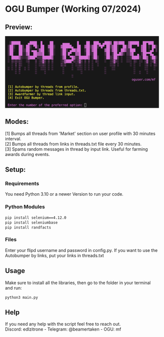 # OGU Bumper (Working  07/2024)

## Preview:

![alt text](images/preview.png)

## Modes:
[1] Bumps all threads from 'Market' section on user profile with 30 minutes interval.  
[2] Bumps all threads from links in threads.txt file every 30 minutes.  
[3] Spams random messages in thread by input link. Useful for farming awards during events.  

## Setup:

### Requirements
You need Python 3.10 or a newer Version to run your code.  

### Python Modules
```
pip install selenium==4.12.0
pip install seleniumbase
pip install randfacts
```

### Files
Enter your flipd username and password in config.py.
If you want to use the Autobumper by links, put your links in threads.txt

## Usage

Make sure to install all the libraries, then go to the folder in your terminal and run:
```
python3 main.py
```

## Help

If you need any help with the script feel free to reach out.  
Discord: edlzitrone    -    Telegram: @beamertaken - OGU: mf

